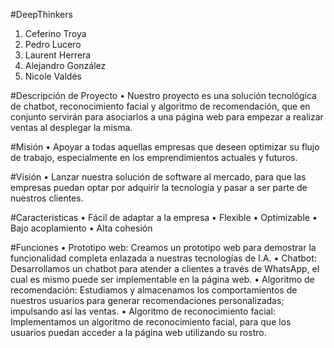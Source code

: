 #DeepThinkers

1.	Ceferino Troya
2.	Pedro Lucero
3.	Laurent Herrera
4.	Alejandro González
5.	Nicole Valdés

#Descripción de Proyecto
•	Nuestro proyecto es una solución tecnológica de chatbot, reconocimiento facial y algoritmo de recomendación, que en conjunto servirán para asociarlos a una página web para empezar a realizar ventas al desplegar la misma.


#Misión
•	Apoyar a todas aquellas empresas que deseen optimizar su flujo de trabajo, especialmente en los emprendimientos actuales y futuros.

#Visión
•	Lanzar nuestra solución de software al mercado, para que las empresas puedan optar por adquirir la tecnología y pasar a ser parte de nuestros clientes.

#Características
•	Fácil de adaptar a la empresa
•	Flexible
•	Optimizable
•	Bajo acoplamiento
•	Alta cohesión

#Funciones
•	Prototipo web: Creamos un prototipo web para demostrar la funcionalidad completa enlazada a nuestras tecnologías de I.A.
•	Chatbot: Desarrollamos un chatbot para atender a clientes a través de WhatsApp, el cual es mismo puede ser implementable en la página web.
•	Algoritmo de recomendación: Estudiamos y almacenamos los comportamientos de nuestros usuarios para generar recomendaciones personalizadas; impulsando así las ventas.
•	Algoritmo de reconocimiento facial: Implementamos un algoritmo de reconocimiento facial, para que los usuarios puedan acceder a la página web utilizando su rostro.
